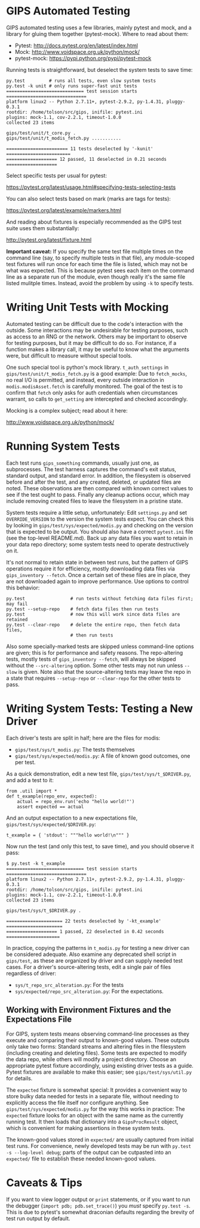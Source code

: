 GIPS Automated Testing
======================
GIPS automated testing uses a few libraries, mainly pytest and mock, and a
library for gluing them together (pytest-mock).  Where to read about them:

* Pytest:  http://docs.pytest.org/en/latest/index.html
* Mock:  http://www.voidspace.org.uk/python/mock/
* pytest-mock:  https://pypi.python.org/pypi/pytest-mock

Running tests is straightforward, but deselect the system tests to save time:

```
py.test 	  	# runs all tests, even slow system tests
py.test -k unit # only runs super-fast unit tests
============================= test session starts ==============================
platform linux2 -- Python 2.7.11+, pytest-2.9.2, py-1.4.31, pluggy-0.3.1
rootdir: /home/tolson/src/gips, inifile: pytest.ini
plugins: mock-1.1, cov-2.2.1, timeout-1.0.0
collected 23 items

gips/test/unit/t_core.py .
gips/test/unit/t_modis_fetch.py ...........

======================= 11 tests deselected by '-kunit' ========================
=================== 12 passed, 11 deselected in 0.21 seconds ===================
```

Select specific tests per usual for pytest:

https://pytest.org/latest/usage.html#specifying-tests-selecting-tests

You can also select tests based on mark (marks are tags for tests):

https://pytest.org/latest/example/markers.html

And reading about fixtures is especially recommended as the GIPS test suite
uses them substantially:

http://pytest.org/latest/fixture.html

**Important caveat:** If you specify the same test file multiple times on the
command line (say, to specify multiple tests in that file), any module-scoped
test fixtures will run once for each time the file is listed, which may not be
what was expected.  This is because pytest sees each item on the command line
as a separate run of the module, even though really it's the same file listed
mulitple times.  Instead, avoid the problem by using `-k` to specify tests.

Writing Unit Tests with Mocking
===============================
Automated testing can be difficult due to the code's interaction with the
outside.  Some interactions may be undesirable for testing purposes, such as
access to an RNG or the network.  Others may be important to observe for
testing purposes, but it may be difficult to do so.  For instance, if a
function makes a library call, it may be useful to know what the arguments
were, but difficult to measure without special tools.

One such special tool is python's mock library.  `t_auth_settings` in
`gips/test/unit/t_modis_fetch.py` is a good example:  Due to `fetch_mocks`, no
real I/O is permitted, and instead, every outside interaction in
`modis.modisAsset.fetch` is carefully monitored.  The goal of the test is to
confirm that `fetch` only asks for auth credentials when circumstances warrant,
so calls to `get_setting` are intercepted and checked accordingly.

Mocking is a complex subject; read about it here:

http://www.voidspace.org.uk/python/mock/

Running System Tests
====================
Each test runs `gips_something` commands, usually just one, as subprocesses.
The test harness captures the command's exit status, standard output, and
standard error.  In addition, the filesystem is observed before and after the
test, and any created, deleted, or updated files are noted.  These observations
are then compared with known correct values to see if the test ought to pass.
Finally any cleanup actions occur, which may include removing created files to
leave the filesystem in a pristine state.

System tests require a little setup, unfortunately:  Edit `settings.py` and set
`OVERRIDE_VERSION` to the version the system tests expect.  You can check this
by looking in `gips/test/sys/expected/modis.py` and checking on the version
that is expected to be output.  You should also have a correct `pytest.ini`
file (see the top-level README.md).  Back up any data files you want to retain
in your data repo directory; some system tests need to operate destructively on
it.

It's not normal to retain state in between test runs, but the pattern of GIPS
operations require it for efficiency, mostly downloading data files via
`gips_inventory --fetch`.  Once a certain set of these files are in place, they
are not downloaded again to improve performance.  Use options to control this
behavior:

```
py.test                 # run tests without fetching data files first; may fail
py.test --setup-repo    # fetch data files then run tests
py.test                 # now this will work since data files are retained
py.test --clear-repo    # delete the entire repo, then fetch data files,
                        # then run tests
```

Also some specially-marked tests are skipped unless command-line options are
given; this is for performance and safety reasons.  The repo-altering tests,
mostly tests of `gips_inventory --fetch`, will always be skipped without the
`--src-altering` option.  Some other tests may not run unless `--slow` is
given.  Note also that the source-altering tests may leave the repo in a state
that requires `--setup-repo` or `--clear-repo` for the other tests to pass.

Writing System Tests:  Testing a New Driver
===========================================
Each driver's tests are split in half; here are the files for modis:

* `gips/test/sys/t_modis.py`:  The tests themselves
* `gips/test/sys/expected/modis.py`:  A file of known good outcomes, one per
  test.

As a quick demonstration, edit a new test file, `gips/test/sys/t_$DRIVER.py`,
and add a test to it:

```
from .util import *
def t_example(repo_env, expected):
    actual = repo_env.run('echo "hello world!"')
    assert expected == actual
```

And an output expectation to a new expectations file,
`gips/test/sys/expected/$DRIVER.py`:

```
t_example = { 'stdout': """hello world!\n""" }
```

Now run the test (and only this test, to save time), and you should observe it
pass:

```
$ py.test -k t_example
============================= test session starts ==============================
platform linux2 -- Python 2.7.11+, pytest-2.9.2, py-1.4.31, pluggy-0.3.1
rootdir: /home/tolson/src/gips, inifile: pytest.ini
plugins: mock-1.1, cov-2.2.1, timeout-1.0.0
collected 23 items

gips/test/sys/t_$DRIVER.py .

===================== 22 tests deselected by '-kt_example' =====================
=================== 1 passed, 22 deselected in 0.42 seconds ====================
```

In practice, copying the patterns in `t_modis.py` for testing a new driver can
be considered adequate.  Also examine any deprecated shell script in
`gips/test`, as these are organized by driver and can supply needed test cases.
For a driver's source-altering tests, edit a single pair of files regardless of
driver:

* `sys/t_repo_src_alteration.py`: For the tests
* `sys/expected/repo_src_alteration.py`: For the expectations.

Working with Environment Fixtures and the Expectations File
-----------------------------------------------------------
For GIPS, system tests means observing command-line processes as they execute
and comparing their output to known-good values.  These outputs only take two
forms:  Standard streams and altering files in the filesystem (including
creating and deleting files).  Some tests are expected to modify the data repo,
while others will modify a project directory.  Choose an appropriate pytest
fixture accordingly, using existing driver tests as a guide.  Pytest fixtures
are available to make this easier; see `gips/test/sys/util.py` for details.

The `expected` fixture is somewhat special:  It provides a convenient way to
store bulky data needed for tests in a separate file, without needing to
explicitly access the file itself nor configure anything.  See
`gips/test/sys/expected/modis.py` for the way this works in practice:  The
`expected` fixture looks for an object with the same name as the currently
running test.  It then loads that dictionary into a `GipsProcResult` object,
which is convenient for making assertions in these system tests.

The known-good values stored in `expected/` are usually captured from initial
test runs.  For convenience, newly developed tests may be run with
`py.test -s --log-level debug`; parts of the output can be cutpasted into an
`expected/` file to establish these needed known-good values.

Caveats & Tips
==============
If you want to view logger output or `print` statements, or if you want to run
the debugger (`import pdb; pdb.set_trace()`) you _must_ specify `py.test -s`.
This is due to pytest's somewhat draconian defaults regarding the brevity of
test run output by default.
